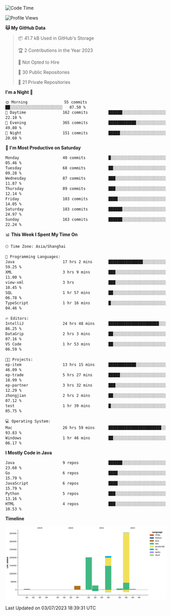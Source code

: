 <!--START_SECTION:waka-->
![Code Time](http://img.shields.io/badge/Code%20Time-1%2C917%20hrs%2053%20mins-blue)

![Profile Views](http://img.shields.io/badge/Profile%20Views-0-blue)

**🐱 My GitHub Data** 

> 📦 41.7 kB Used in GitHub's Storage 
 > 
> 🏆 2 Contributions in the Year 2023
 > 
> 🚫 Not Opted to Hire
 > 
> 📜 30 Public Repositories 
 > 
> 🔑 21 Private Repositories 
 > 
**I'm a Night 🦉** 

```text
🌞 Morning                55 commits          ██░░░░░░░░░░░░░░░░░░░░░░░   07.50 % 
🌆 Daytime                162 commits         ██████░░░░░░░░░░░░░░░░░░░   22.10 % 
🌃 Evening                365 commits         ████████████░░░░░░░░░░░░░   49.80 % 
🌙 Night                  151 commits         █████░░░░░░░░░░░░░░░░░░░░   20.60 % 
```
📅 **I'm Most Productive on Saturday** 

```text
Monday                   40 commits          █░░░░░░░░░░░░░░░░░░░░░░░░   05.46 % 
Tuesday                  68 commits          ██░░░░░░░░░░░░░░░░░░░░░░░   09.28 % 
Wednesday                87 commits          ███░░░░░░░░░░░░░░░░░░░░░░   11.87 % 
Thursday                 89 commits          ███░░░░░░░░░░░░░░░░░░░░░░   12.14 % 
Friday                   103 commits         ████░░░░░░░░░░░░░░░░░░░░░   14.05 % 
Saturday                 183 commits         ██████░░░░░░░░░░░░░░░░░░░   24.97 % 
Sunday                   163 commits         ██████░░░░░░░░░░░░░░░░░░░   22.24 % 
```


📊 **This Week I Spent My Time On** 

```text
🕑︎ Time Zone: Asia/Shanghai

💬 Programming Languages: 
Java                     17 hrs 2 mins       ███████████████░░░░░░░░░░   59.25 % 
XML                      3 hrs 9 mins        ███░░░░░░░░░░░░░░░░░░░░░░   11.00 % 
view-xml                 3 hrs               ███░░░░░░░░░░░░░░░░░░░░░░   10.45 % 
SQL                      1 hr 57 mins        ██░░░░░░░░░░░░░░░░░░░░░░░   06.78 % 
TypeScript               1 hr 16 mins        █░░░░░░░░░░░░░░░░░░░░░░░░   04.46 % 

🔥 Editors: 
IntelliJ                 24 hrs 48 mins      ██████████████████████░░░   86.25 % 
DataGrip                 2 hrs 3 mins        ██░░░░░░░░░░░░░░░░░░░░░░░   07.16 % 
VS Code                  1 hr 53 mins        ██░░░░░░░░░░░░░░░░░░░░░░░   06.59 % 

🐱‍💻 Projects: 
ep-item                  13 hrs 15 mins      ████████████░░░░░░░░░░░░░   46.09 % 
ep-trade                 5 hrs 27 mins       █████░░░░░░░░░░░░░░░░░░░░   18.99 % 
ep-partner               3 hrs 32 mins       ███░░░░░░░░░░░░░░░░░░░░░░   12.29 % 
zhongjian                2 hrs 2 mins        ██░░░░░░░░░░░░░░░░░░░░░░░   07.12 % 
test                     1 hr 39 mins        █░░░░░░░░░░░░░░░░░░░░░░░░   05.75 % 

💻 Operating System: 
Mac                      26 hrs 59 mins      ███████████████████████░░   93.83 % 
Windows                  1 hr 46 mins        ██░░░░░░░░░░░░░░░░░░░░░░░   06.17 % 
```

**I Mostly Code in Java** 

```text
Java                     9 repos             ██████░░░░░░░░░░░░░░░░░░░   23.68 % 
Go                       6 repos             ████░░░░░░░░░░░░░░░░░░░░░   15.79 % 
JavaScript               6 repos             ████░░░░░░░░░░░░░░░░░░░░░   15.79 % 
Python                   5 repos             ███░░░░░░░░░░░░░░░░░░░░░░   13.16 % 
HTML                     4 repos             ███░░░░░░░░░░░░░░░░░░░░░░   10.53 % 
```



**Timeline**

![Lines of Code chart](https://raw.githubusercontent.com/youtiaoguagua/youtiaoguagua/master/assets/bar_graph.png)


 Last Updated on 03/07/2023 18:39:31 UTC
<!--END_SECTION:waka-->